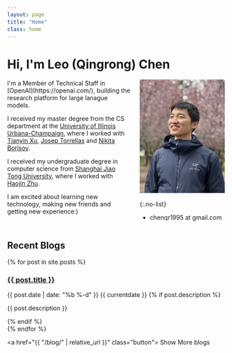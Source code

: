 ```yaml
---
layout: page
title: "Home"
class: home
---
```


# Hi, I'm Leo (Qingrong) Chen

<div class="columns" markdown="1">

<div class="intro" markdown="1">
I'm a Member of Technical Staff in [OpenAI](https://openai.com/), building the research platform for large lanague models.

I received my master degree from the CS department at the [University of Illinois Urbana-Champaign](https://cs.illinois.edu/), where I worked with [Tianyin Xu](https://tianyin.github.io/), [Josep Torrellas](https://iacoma.cs.uiuc.edu/josep/torrellas.html) and [Nikita Borisov](http://hatswitch.org/~nikita/).

I received my undergraduate degree in computer science from [Shanghai Jiao Tong University](https://en.sjtu.edu.cn), where I worked with [Haojin
Zhu](https://nsec.sjtu.edu.cn/~hjzhu/).

I am excited about learning new technology, making new friends and getting new experience:)
</div>

<div class="me" markdown="1">
<picture>
  <source srcset='/images/avatar.jpg' type='image/webp' />
  <img
    src='/images/avatar.jpg'
    alt='Leo Chen'
  >
</picture>

{:.no-list}
* chenqr1995 at gmail.com
</div>
</div>

## Recent Blogs

<div>
{% for post in site.posts %}
    <div class="post-block">
      <h3>
        <a href="{{ post.url | relative_url }}">{{ post.title }}</a>
      </h3>
      <span class="post-meta" title="{{ post.date | date: "%b %-d Y" }}">{{ post.date | date: "%b %-d" }} <span class="meta-year">{{ currentdate }}</span></span>
      {% if post.description %}<p class="post-subtitle">{{ post.description }}</p>{% endif %}
    </div>
  {% endfor %}
</div>

<a href="{{ "/blog/" | relative_url }}" class="button">
  <i class="fas fa-chevron-circle-right"></i>
  Show More blogs
</a>
